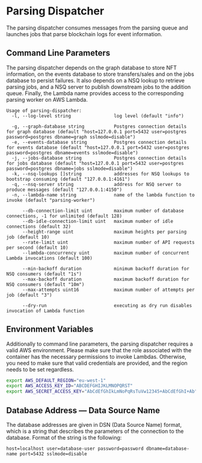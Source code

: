 # Parsing Dispatcher

The parsing dispatcher consumes messages from the parsing queue and launches jobs that parse blockchain logs for event information.

## Command Line Parameters

The parsing dispatcher depends on the graph database to store NFT information, on the events database to store transfers/sales and on the jobs database to persist failures.
It also depends on a NSQ lookup to retrieve parsing jobs, and a NSQ server to publish downstream jobs to the addition queue.
Finally, the Lambda name provides access to the corresponding parsing worker on AWS Lambda.

```
Usage of parsing-dispatcher:
  -l, --log-level string                log level (default "info")

  -g, --graph-database string           Postgres connection details for graph database (default "host=127.0.0.1 port=5432 user=postgres password=postgres dbname=graph sslmode=disable")
  -e, --events-database string          Postgres connection details for events database (default "host=127.0.0.1 port=5432 user=postgres password=postgres dbname=events sslmode=disable")
  -j, --jobs-database string            Postgres connection details for jobs database (default "host=127.0.0.1 port=5432 user=postgres password=postgres dbname=jobs sslmode=disable")
  -k, --nsq-lookups []string            addresses for NSQ lookups to bootstrap consuming (default "127.0.0.1:4161")
  -q, --nsq-server string               address for NSQ server to produce messages (default "127.0.0.1:4150")
  -n, --lambda-name string              name of the lambda function to invoke (default "parsing-worker")

      --db-connection-limit uint        maximum number of database connections, -1 for unlimited (default 128)
      --db-idle-connection-limit uint   maximum number of idle connections (default 32)
      --height-range uint               maximum heights per parsing job (default 10)
      --rate-limit uint                 maximum number of API requests per second (default 10)
      --lambda-concurrency uint         maximum number of concurrent Lambda invocations (default 100)

      --min-backoff duration            minimum backoff duration for NSQ consumers (default "1s")
      --max-backoff duration            maximum backoff duration for NSQ consumers (default "10m")
      --max-attempts uint16             maximum number of attempts per job (default "3")

      --dry-run                         executing as dry run disables invocation of Lambda function
```

## Environment Variables

Additionally to command line parameters, the parsing dispatcher requires a valid AWS environment.
Please make sure that the role associated with the container has the necessary permissions to invoke Lambdas.
Otherwise, you need to make sure that valid credentials are provided, and the region needs to be set regardless.

```sh
export AWS_DEFAULT_REGION="eu-west-1"
export AWS_ACCESS_KEY_ID="ABCDEFGHIJKLMNOPQRST"
export AWS_SECRET_ACCESS_KEY="AbCdEfGhIkLmNoPqRsTuVw12345+AbCdEfGhI+Ab"
```

## Database Address — Data Source Name

The database addresses are given in DSN (Data Source Name) format, which is a string that describes the parameters of the connection to the database.
Format of the string is the following:

```
host=localhost user=database-user password=password dbname=database-name port=5432 sslmode=disable
```
